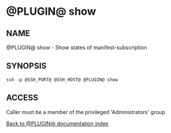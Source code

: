 @PLUGIN@ show
==============

NAME
----
@PLUGIN@ show - Show states of manifest-subscription

SYNOPSIS
--------
```
ssh -p @SSH_PORT@ @SSH_HOST@ @PLUGIN@ show
```

ACCESS
------
Caller must be a member of the privileged 'Administrators' group

[Back to @PLUGIN@ documentation index][index]

[index]: index.html